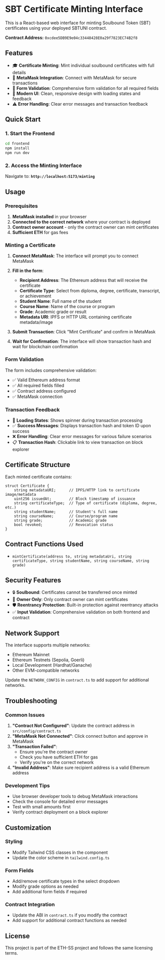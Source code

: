 # SBT Certificate Minting Interface

This is a React-based web interface for minting Soulbound Token (SBT) certificates using your deployed SBTUNI contract.

**Contract Address:** `0xcdee5DB9E9e04c33448428E0a29f7823EC74B2f8`

## Features

- 🎓 **Certificate Minting**: Mint individual soulbound certificates with full details
- 🔐 **MetaMask Integration**: Connect with MetaMask for secure transactions
- 📝 **Form Validation**: Comprehensive form validation for all required fields
- 🎨 **Modern UI**: Clean, responsive design with loading states and feedback
- ⚠️ **Error Handling**: Clear error messages and transaction feedback

## Quick Start

### 1. Start the Frontend

```bash
cd frontend
npm install
npm run dev
```

### 2. Access the Minting Interface

Navigate to: **`http://localhost:5173/minting`**

## Usage

### Prerequisites

1. **MetaMask installed** in your browser
2. **Connected to the correct network** where your contract is deployed
3. **Contract owner account** - only the contract owner can mint certificates
4. **Sufficient ETH** for gas fees

### Minting a Certificate

1. **Connect MetaMask**: The interface will prompt you to connect MetaMask
2. **Fill in the form**:
   - **Recipient Address**: The Ethereum address that will receive the certificate
   - **Certificate Type**: Select from diploma, degree, certificate, transcript, or achievement
   - **Student Name**: Full name of the student
   - **Course Name**: Name of the course or program
   - **Grade**: Academic grade or result
   - **Metadata URI**: IPFS or HTTP URL containing certificate metadata/image

3. **Submit Transaction**: Click "Mint Certificate" and confirm in MetaMask
4. **Wait for Confirmation**: The interface will show transaction hash and wait for blockchain confirmation

### Form Validation

The form includes comprehensive validation:

- ✅ Valid Ethereum address format
- ✅ All required fields filled
- ✅ Contract address configured
- ✅ MetaMask connection

### Transaction Feedback

- 🔄 **Loading States**: Shows spinner during transaction processing
- ✅ **Success Messages**: Displays transaction hash and token ID upon success
- ❌ **Error Handling**: Clear error messages for various failure scenarios
- 📋 **Transaction Hash**: Clickable link to view transaction on block explorer

## Certificate Structure

Each minted certificate contains:

```solidity
struct Certificate {
    string metadataURI;      // IPFS/HTTP link to certificate image/metadata
    uint256 issuedAt;        // Block timestamp of issuance
    string certificateType;  // Type of certificate (diploma, degree, etc.)
    string studentName;      // Student's full name
    string courseName;       // Course/program name
    string grade;            // Academic grade
    bool revoked;            // Revocation status
}
```

## Contract Functions Used

- `mintCertificate(address to, string metadataUri, string certificateType, string studentName, string courseName, string grade)`

## Security Features

- 🔒 **Soulbound**: Certificates cannot be transferred once minted
- 👥 **Owner Only**: Only contract owner can mint certificates
- 🛡️ **Reentrancy Protection**: Built-in protection against reentrancy attacks
- ✅ **Input Validation**: Comprehensive validation on both frontend and contract

## Network Support

The interface supports multiple networks:

- Ethereum Mainnet
- Ethereum Testnets (Sepolia, Goerli)
- Local Development (Hardhat/Ganache)
- Other EVM-compatible networks

Update the `NETWORK_CONFIG` in `contract.ts` to add support for additional networks.

## Troubleshooting

### Common Issues

1. **"Contract Not Configured"**: Update the contract address in `src/config/contract.ts`
2. **"MetaMask Not Connected"**: Click connect button and approve in MetaMask
3. **"Transaction Failed"**: 
   - Ensure you're the contract owner
   - Check you have sufficient ETH for gas
   - Verify you're on the correct network
4. **"Invalid Address"**: Make sure recipient address is a valid Ethereum address

### Development Tips

- Use browser developer tools to debug MetaMask interactions
- Check the console for detailed error messages
- Test with small amounts first
- Verify contract deployment on a block explorer

## Customization

### Styling
- Modify Tailwind CSS classes in the component
- Update the color scheme in `tailwind.config.ts`

### Form Fields
- Add/remove certificate types in the select dropdown
- Modify grade options as needed
- Add additional form fields if required

### Contract Integration
- Update the ABI in `contract.ts` if you modify the contract
- Add support for additional contract functions as needed

## License

This project is part of the ETH-SS project and follows the same licensing terms.